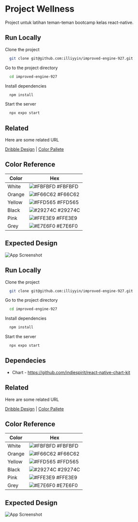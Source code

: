 
# Project Wellness

Project untuk latihan teman-teman bootcamp kelas react-native.



## Run Locally

Clone the project

```bash
  git clone git@github.com:illiyyin/improved-engine-927.git
```

Go to the project directory

```bash
  cd improved-engine-927
```

Install dependencies

```bash
  npm install
```

Start the server

```bash
  npx expo start
```


## Related

Here are some related URL

[Dribble Design](https://dribbble.com/shots/20245727-Corporate-Wellness-Mobile-App-design-iOS-Android-ux-ui-designer) |
[Color Pallete](https://coolors.co/fbfbfd-f66c62-ffd565-29274c-ffe3e9-e7e6f0)

## Color Reference

| Color             | Hex                                                                |
| ----------------- | ------------------------------------------------------------------ |
| White | ![#FBFBFD](https://via.placeholder.com/10/FBFBFD?text=+) #FBFBFD |
| Orange | ![#F66C62](https://via.placeholder.com/10/F66C62?text=+) #F66C62 |
| Yellow | ![#FFD565](https://via.placeholder.com/10/FFD565?text=+) #FFD565 |
| Black | ![#29274C](https://via.placeholder.com/10/29274C?text=+) #29274C |
| Pink | ![#FFE3E9](https://via.placeholder.com/10/FFE3E9?text=+) #FFE3E9 |
| Grey | ![#E7E6F0](https://via.placeholder.com/10/E7E6F0?text=+) #E7E6F0 |


## Expected Design

![App Screenshot](https://cdn.dribbble.com/userupload/4214233/file/original-a4c80caf8bc6bcccd9ff44fc43c4f41d.png?resize=752x)


## Run Locally

Clone the project

```bash
  git clone git@github.com:illiyyin/improved-engine-927.git
```

Go to the project directory

```bash
  cd improved-engine-927
```

Install dependencies

```bash
  npm install
```

Start the server

```bash
  npx expo start
```


## Dependecies

- Chart - https://github.com/indiespirit/react-native-chart-kit


## Related

Here are some related URL

[Dribble Design](https://dribbble.com/shots/20245727-Corporate-Wellness-Mobile-App-design-iOS-Android-ux-ui-designer) |
[Color Pallete](https://coolors.co/fbfbfd-f66c62-ffd565-29274c-ffe3e9-e7e6f0)

## Color Reference

| Color             | Hex                                                                |
| ----------------- | ------------------------------------------------------------------ |
| White | ![#FBFBFD](https://via.placeholder.com/10/FBFBFD?text=+) #FBFBFD |
| Orange | ![#F66C62](https://via.placeholder.com/10/F66C62?text=+) #F66C62 |
| Yellow | ![#FFD565](https://via.placeholder.com/10/FFD565?text=+) #FFD565 |
| Black | ![#29274C](https://via.placeholder.com/10/29274C?text=+) #29274C |
| Pink | ![#FFE3E9](https://via.placeholder.com/10/FFE3E9?text=+) #FFE3E9 |
| Grey | ![#E7E6F0](https://via.placeholder.com/10/E7E6F0?text=+) #E7E6F0 |


## Expected Design

![App Screenshot](https://cdn.dribbble.com/userupload/4214233/file/original-a4c80caf8bc6bcccd9ff44fc43c4f41d.png?resize=752x)

